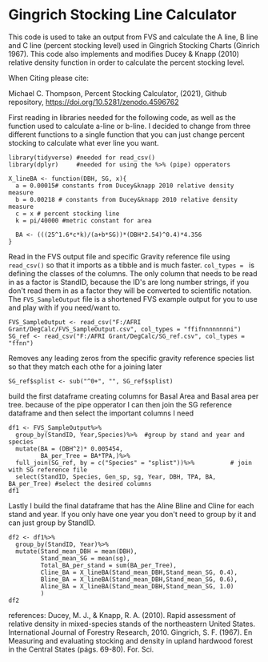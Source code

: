 # Gingrich Stocking Line Calculator
This code is used to take an output from FVS and calculate the A line, B line and C line (percent stocking level) used in Gingrich Stocking Charts (Ginrich 1967).
This code also implements and modifies Ducey & Knapp (2010) relative density function
in order to calculate the percent stocking level.

When Citing please cite:

Michael C. Thompson, Percent Stocking Calculator, (2021), Github repository, 
https://doi.org/10.5281/zenodo.4596762

First reading in libraries needed for the following code, as well as the function used to calculate a-line or b-line. I decided to change from three different functions to a single function that you can just change percent stocking to calculate what ever line you want. 

```{r setup, include=TRUE, message=FALSE}
library(tidyverse) #needed for read_csv()
library(dplyr)     #needed for using the %>% (pipe) opperators

X_lineBA <- function(DBH, SG, x){
  a = 0.00015# constants from Ducey&knapp 2010 relative density measure
  b = 0.00218 # constants from Ducey&knapp 2010 relative density measure
  c = x # percent stocking line
  k = pi/40000 #metric constant for area
  
  BA <- (((25^1.6*c*k)/(a+b*SG))*(DBH*2.54)^0.4)*4.356
}
```

Read in the FVS output file and specific Gravity reference file using `read_csv()` so that it imports as a tibble and is much faster. `col_types = ` is defining the classes of the columns. The only column that needs to be read in as a factor is StandID, because the ID's are long number strings, if you don't read them in as a factor they will be converted to scientific notation. The `FVS_SampleOutput` file is a shortened FVS example output for you to use and play with if you need/want to.

```{r}
FVS_SampleOutput <- read_csv("F:/AFRI Grant/DegCalc/FVS_SampleOutput.csv", col_types = "ffifnnnnnnnni")
SG_ref <- read_csv("F:/AFRI Grant/DegCalc/SG_ref.csv", col_types = "ffnn")
```

Removes any leading zeros from the specific gravity reference species list so that they match each othe for a joining later
```{r}
SG_ref$splist <- sub("^0+", "", SG_ref$splist)
```

build the first dataframe creating columns for Basal Area and Basal area per tree. 
because of the pipe opperator I can then join the SG reference dataframe and then select the important columns I need
```{r}
df1 <- FVS_SampleOutput%>%
  group_by(StandID, Year,Species)%>%  #group by stand and year and species
  mutate(BA = (DBH^2)* 0.005454,
         BA_per_Tree = BA*TPA,)%>%
  full_join(SG_ref, by = c("Species" = "splist"))%>%          # join with SG reference file
  select(StandID, Species, Gen_sp, sg, Year, DBH, TPA, BA, BA_per_Tree) #select the desired columns
df1
```

Lastly I build the final dataframe that has the Aline Bline and Cline for each stand and year. If you only have one year you don't need to group by it and can just group by StandID.
```{r}
df2 <- df1%>%
  group_by(StandID, Year)%>%
  mutate(Stand_mean_DBH = mean(DBH),
         Stand_mean_SG = mean(sg),
         Total_BA_per_stand = sum(BA_per_Tree),
         Cline_BA = X_lineBA(Stand_mean_DBH,Stand_mean_SG, 0.4),
         Bline_BA = X_lineBA(Stand_mean_DBH,Stand_mean_SG, 0.6),
         Aline_BA = X_lineBA(Stand_mean_DBH,Stand_mean_SG, 1.0)
         )
df2
```
references:
Ducey, M. J., & Knapp, R. A. (2010). Rapid assessment of relative density in mixed-species stands of the northeastern United States. International Journal of Forestry Research, 2010.
Gingrich, S. F. (1967). En Measuring and evaluating stocking and density in upland hardwood forest in the Central States (págs. 69-80). For. Sci.

